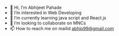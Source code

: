 - 👋 Hi, I’m Abhijeet Pahade
- 👀 I’m interested in Web Developing
- 🌱 I’m currently learning java script and React.js
- 💞️ I’m looking to collaborate on MNCs
- 📫 How to reach me on mailid abhip99@gmail.com

<!---
abhips99/abhips99 is a ✨ special ✨ repository because its `README.md` (this file) appears on your GitHub profile.
You can click the Preview link to take a look at your changes.
--->
